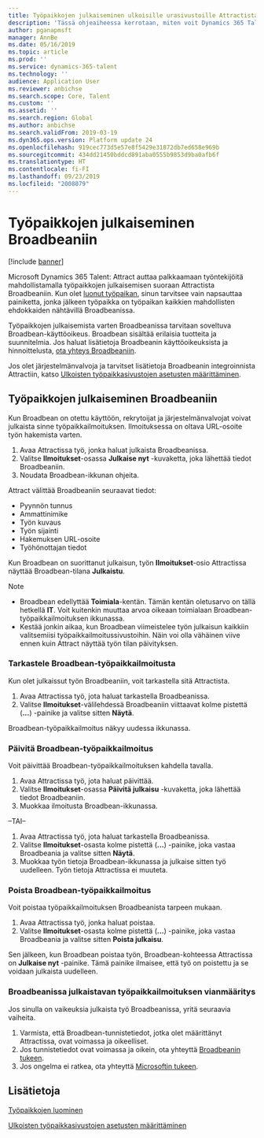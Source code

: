 ```yaml
---
title: Työpaikkojen julkaiseminen ulkoisille urasivustoille Attractista
description: 'Tässä ohjeaiheessa kerrotaan, miten voit Dynamics 365 Talent: Attractista julkaista töitä ulkoisille työhönoton sivustoille.'
author: pganapmsft
manager: AnnBe
ms.date: 05/16/2019
ms.topic: article
ms.prod: ''
ms.service: dynamics-365-talent
ms.technology: ''
audience: Application User
ms.reviewer: anbichse
ms.search.scope: Core, Talent
ms.custom: ''
ms.assetid: ''
ms.search.region: Global
ms.author: anbichse
ms.search.validFrom: 2019-03-19
ms.dyn365.ops.version: Platform update 24
ms.openlocfilehash: 919cec773d5e57e8f5429e31872db7ed658e969b
ms.sourcegitcommit: 434dd21450bddcd891aba0555b9853d9ba0afb6f
ms.translationtype: HT
ms.contentlocale: fi-FI
ms.lasthandoff: 09/23/2019
ms.locfileid: "2008079"
---
```

# <a name="post-jobs-to-broadbean"></a>Työpaikkojen julkaiseminen Broadbeaniin

[!include [banner](../includes/banner.md)]

Microsoft Dynamics 365 Talent: Attract auttaa palkkaamaan työntekijöitä mahdollistamalla työpaikkojen julkaisemisen suoraan Attractista Broadbeaniin. Kun olet [luonut työpaikan](./creating-jobs-attract.md), sinun tarvitsee vain napsauttaa painiketta, jonka jälkeen työpaikka on työpaikan kaikkien mahdollisten ehdokkaiden nähtävillä Broadbeanissa.

Työpaikkojen julkaisemista varten Broadbeanissa tarvitaan soveltuva Broadbean-käyttöoikeus. Broadbean sisältää erilaisia tuotteita ja suunnitelmia. Jos haluat lisätietoja Broadbeanin käyttöoikeuksista ja hinnoittelusta, [ota yhteys Broadbeaniin](https://www.broadbean.com/contact-us/).

Jos olet järjestelmänvalvoja ja tarvitset lisätietoja Broadbeanin integroinnista Attractiin, katso [Ulkoisten työpaikkasivustojen asetusten määrittäminen](./attract-admin-job-board-settings.md).

## <a name="post-jobs-to-broadbean"></a>Työpaikkojen julkaiseminen Broadbeaniin

Kun Broadbean on otettu käyttöön, rekrytoijat ja järjestelmänvalvojat voivat julkaista sinne työpaikkailmoituksen. Ilmoituksessa on oltava URL-osoite työn hakemista varten.

1. Avaa Attractissa työ, jonka haluat julkaista Broadbeanissa.
2. Valitse **Ilmoitukset**-osassa **Julkaise nyt** -kuvaketta, joka lähettää tiedot Broadbeaniin.
3. Noudata Broadbean-ikkunan ohjeita.

Attract välittää Broadbeaniin seuraavat tiedot:

- Pyynnön tunnus
- Ammattinimike
- Työn kuvaus
- Työn sijainti
- Hakemuksen URL-osoite
- Työhönottajan tiedot

Kun Broadbean on suorittanut julkaisun, työn **Ilmoitukset**-osio Attractissa näyttää Broadbean-tilana **Julkaistu**.

> [!NOTE]
> - Broadbean edellyttää **Toimiala**-kentän. Tämän kentän oletusarvo on tällä hetkellä **IT**. Voit kuitenkin muuttaa arvoa oikeaan toimialaan Broadbean-työpaikkailmoituksen ikkunassa.
> - Kestää jonkin aikaa, kun Broadbean viimeistelee työn julkaisun kaikkiin valitsemiisi työpaikkailmoitussivustoihin. Näin voi olla vähäinen viive ennen kuin Attract näyttää työn tilan päivityksen.

### <a name="view-a-broadbean-job-posting"></a>Tarkastele Broadbean-työpaikkailmoitusta

Kun olet julkaissut työn Broadbeaniin, voit tarkastella sitä Attractista.

1. Avaa Attractissa työ, jota haluat tarkastella Broadbeanissa.
2. Valitse **Ilmoitukset**-välilehdessä Broadbeaniin viittaavat kolme pistettä (**...**) -painike ja valitse sitten **Näytä**.

Broadbean-työpaikkailmoitus näkyy uudessa ikkunassa.

### <a name="update-a-broadbean-job-posting"></a>Päivitä Broadbean-työpaikkailmoitus

Voit päivittää Broadbean-työpaikkailmoituksen kahdella tavalla.

1. Avaa Attractissa työ, jota haluat päivittää.
2. Valitse **Ilmoitukset**-osassa **Päivitä julkaisu** -kuvaketta, joka lähettää tiedot Broadbeaniin.
3. Muokkaa ilmoitusta Broadbean-ikkunassa.

–TAI–

1. Avaa Attractissa työ, jota haluat tarkastella Broadbeanissa.
2. Valitse **Ilmoitukset**-osasta kolme pistettä (**...**) -painike, joka vastaa Broadbeania ja valitse sitten **Näytä**.
3. Muokkaa työn tietoja Broadbean-ikkunassa ja julkaise sitten työ uudelleen. Työn tietoja Attractissa ei muuteta.

### <a name="remove-a-broadbean-job-posting"></a>Poista Broadbean-työpaikkailmoitus

Voit poistaa työpaikkailmoituksen Broadbeanista tarpeen mukaan.

1. Avaa Attractissa työ, jonka haluat poistaa.
2. Valitse **Ilmoitukset**-osasta kolme pistettä (**...**) -painike, joka vastaa Broadbeania ja valitse sitten **Poista julkaisu**.

Sen jälkeen, kun Broadbean poistaa työn, Broadbean-kohteessa Attractissa on **Julkaise nyt** -painike. Tämä painike ilmaisee, että työ on poistettu ja se voidaan julkaista uudelleen.

### <a name="troubleshoot-job-posting-to-broadbean"></a>Broadbeanissa julkaistavan työpaikkailmoituksen vianmääritys

Jos sinulla on vaikeuksia julkaista työ Broadbeanissa, yritä seuraavia vaiheita.

1. Varmista, että Broadbean-tunnistetiedot, jotka olet määrittänyt Attractissa, ovat voimassa ja oikeelliset.
2. Jos tunnistetiedot ovat voimassa ja oikein, ota yhteyttä [Broadbeanin tukeen](https://www.broadbean.com/resources/support/).
3. Jos ongelma ei ratkea, ota yhteyttä [Microsoftin tukeen](./talent-support.md).

## <a name="see-also"></a>Lisätietoja

[Työpaikkojen luominen](./creating-jobs-attract.md)

[Ulkoisten työpaikkasivustojen asetusten määrittäminen](./attract-admin-job-board-settings.md)

